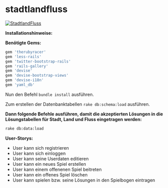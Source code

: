 # stadtlandfluss
[![StadtlandFluss](http://fs2.directupload.net/images/150227/mdjvbl4j.png)](http://stadtlandflussduell.herokuapp.com)

**Installationshinweise:**

**Benötigte Gems:**

```rb
gem 'therubyracer'
gem 'less-rails'
gem 'twitter-bootstrap-rails'
gem 'rails-gallery'
gem 'devise'
gem 'devise-bootstrap-views'
gem 'devise-i18n'
gem 'yaml_db'
```
Nun den Befehl ``` bundle install ``` ausführen.

Zum erstellen der Datenbanktabellen ``` rake db:schema:load ``` ausführen.

**Dann folgende Befehle ausführen, damit die akzeptierten Lösungen in die Lösungstabellen für Stadt, Land und Fluss eingetragen werden:**

```sh
rake db:data:load  
```

**User-Storys:**
+ User kann sich registrieren
+ User kann sich einloggen
+ User kann seine Userdaten editieren
+ User kann ein neues Spiel erstellen
+ User kann einem offenenen Spiel beitreten
+ User kann ein offenes Spiel löschen
+ User kann spielen bzw. seine Lösungen in den Spielbogen eintragen





